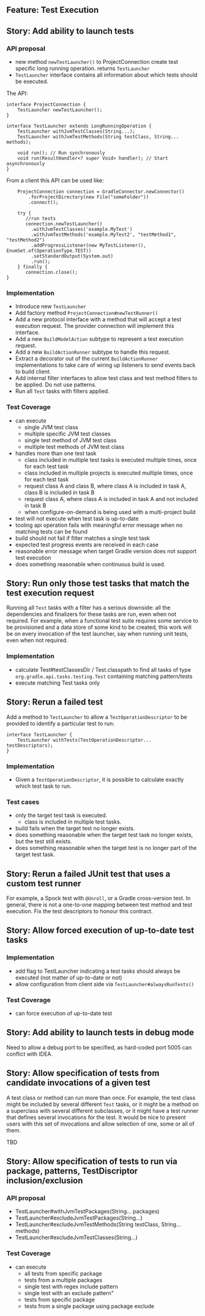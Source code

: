 ## Feature: Test Execution

## Story: Add ability to launch tests

### API proposal

* new method `newTestLauncher()` to ProjectConnection create test specific long running operation. returns `TestLauncher`
* `TestLauncher` interface contains all information about which tests should be executed.

The API:

    interface ProjectConnection {
        TestLauncher newTestLauncher();
    }

    interface TestLauncher extends LongRunningOperation {
	    TestLauncher withJvmTestClasses(String...);
	    TestLauncher withJvmTestMethods(String testClass, String... methods);

	    void run(); // Run synchronously
        void run(ResultHandler<? super Void> handler); // Start asynchronously
    }

From a client this API can be used like:

		ProjectConnection connection = GradleConnector.newConnector()
		   	.forProjectDirectory(new File("someFolder"))
		   	.connect();

		try {
		   //run tests
		   connection.newTestLauncher()
			 .withJvmTestClasses('example.MyTest')
			 .withJvmTestMethods('example.MyTest2', "testMethod1", "testMethod2")
			 .addProgressListener(new MyTestListener(), EnumSet.of(OperationType.TEST))
		     .setStandardOutput(System.out)
		     .run();
		} finally {
		   connection.close();
	}

### Implementation

* Introduce new `TestLauncher`
* Add factory method `ProjectConnection#newTestRunner()`
* Add a new protocol interface with a method that will accept a test execution request. The provider connection will implement this interface.
* Add a new `BuildModelAction` subtype to represent a test execution request.
* Add a new `BuildActionRunner` subtype to handle this request.
* Extract a decorator out of the current `BuildActionRunner` implementations to take care of wiring up listeners to send events back to build client.
* Add internal filter interfaces to allow test class and test method filters to be applied. Do not use patterns.
* Run all `Test` tasks with filters applied.

### Test Coverage

* can execute
	* single JVM test class
	* multiple specific JVM test classes
	* single test method of JVM test class
	* multiple test methods of JVM test class
* handles more than one test task
	* class included in multiple test tasks is executed multiple times, once for each test task
	* class included in multiple projects is executed multiple times, once for each test task
	* request class A and class B, where class A is included in task A, class B is included in task B
	* request class A, where class A is included in task A and not included in task B
	* when configure-on-demand is being used with a multi-project build
* test will not execute when test task is up-to-date
* tooling api operation fails with meaningful error message when no matching tests can be found
* build should not fail if filter matches a single test task
* expected test progress events are received in each case
* reasonable error message when target Gradle version does not support test execution
* does something reasonable when continuous build is used.

## Story: Run only those test tasks that match the test execution request

Running all `Test` tasks with a filter has a serious downside: all the dependencies and finalizers for these tasks are run, even when not required.
For example, when a functional test suite requires some service to be provisioned and a data store of some kind to be created, this work will be on
every invocation of the test launcher, say when running unit tests, even when not required.

### Implementation

* calculate Test#testClassesDir / Test.classpath to find all tasks of type `org.gradle.api.tasks.testing.Test` containing matching pattern/tests
* execute matching Test tasks only

## Story: Rerun a failed test

Add a method to `TestLauncher` to allow a `TestOperationDescriptor` to be provided to identify a particular test to run:

    interface TestLauncher {
        TestLauncher withTests(TestOperationDescriptor... testDescriptors);
    }

### Implementation

- Given a `TestOperationDescriptor`, it is possible to calculate exactly which test task to run.

### Test cases

- only the target test task is executed.
	- class is included in multiple test tasks.
- build fails when the target test no longer exists.
- does something reasonable when the target test task no longer exists, but the test still exists.
- does something reasonable when the target test is no longer part of the target test task.

## Story: Rerun a failed JUnit test that uses a custom test runner

For example, a Spock test with `@Unroll`, or a Gradle cross-version test. In general, there is not a one-to-one mapping between test
method and test execution. Fix the test descriptors to honour this contract.

## Story: Allow forced execution of up-to-date test tasks

### Implementation

* add flag to TestLauncher indicating a test tasks should always be executed (not matter of up-to-date or not)
* allow configuration from client side via `TestLauncher#alwaysRunTests()`

### Test Coverage

* can force execution of up-to-date test

## Story: Add ability to launch tests in debug mode

Need to allow a debug port to be specified, as hard-coded port 5005 can conflict with IDEA.

## Story: Allow specification of tests from candidate invocations of a given test

A test class or method can run more than once. For example, the test class might be included by several different `Test` tasks,
or it might be a method on a superclass with several different subclasses, or it might have a test runner that defines several invocations for the test.
It would be nice to present users with this set of invocations and allow selection of one, some or all of them.

TBD

## Story: Allow specification of tests to run via package, patterns, TestDiscriptor inclusion/exclusion

### API proposal

* TestLauncher#withJvmTestPackages(String... packages)
* TestLauncher#excludeJvmTestPackages(String...)
* TestLauncher#excludeJvmTestMethods(String testClass, String... methods)
* TestLauncher#excludeJvmTestClasses(String...)

### Test Coverage

* can execute
	* all tests from specific package
 	* tests from a multiple packages
	* single test with regex include pattern
	* single test with an exclude pattern"
	* tests from specific package
	* tests from a single package using package exclude

